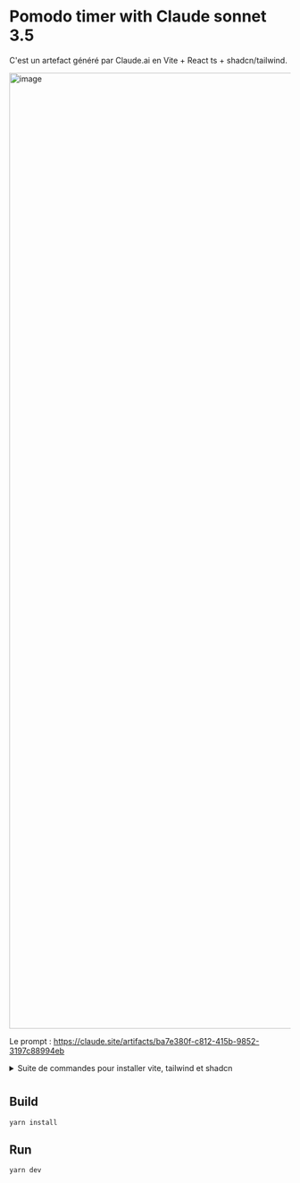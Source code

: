 # Pomodo timer with Claude sonnet 3.5

C'est un artefact généré par Claude.ai en Vite + React ts + shadcn/tailwind.

<img width="1709" alt="image" src="https://github.com/user-attachments/assets/93acb9da-2b66-4e45-8cd7-3a0a7d46a208">


Le prompt : https://claude.site/artifacts/ba7e380f-c812-415b-9852-3197c88994eb

<details>
  <summary>Suite de commandes pour installer vite, tailwind et shadcn</summary>

  <p>

    ```shell
    yarn create vite pomodoro-app --template react-ts
    yarn install -D tailwindcss postcss autoprefixer @types/node
    npx tailwindcss init -p
    ```

    Edit tsconfig.json :

    ```json
    {
      "files": [],
      "references": [
        {
          "path": "./tsconfig.app.json"
        },
        {
          "path": "./tsconfig.node.json"
        }
      ],
      "compilerOptions": {
        "baseUrl": ".",
        "paths": {
          "@/*": ["./src/*"]
        }
      }
    }
    ```

    Edit tsconfig.app.json file

    ```json
    {
      "compilerOptions": {
        // ...
        "baseUrl": ".",
        "paths": {
          "@/*": ["./src/*"]
        }
        // ...
      }
    }
    ```

    Edit vite.config.ts

    ```ts
    import path from "path";
    import react from "@vitejs/plugin-react";
    import { defineConfig } from "vite";

    export default defineConfig({
      plugins: [react()],
      resolve: {
        alias: {
          "@": path.resolve(__dirname, "./src"),
        },
      },
    });
    ```

    Edit tailwind.config.js

    ```js
    /** @type {import('tailwindcss').Config} */
    export default {
      content: ["./index.html", "./src/**/*.{js,ts,jsx,tsx}"],
      theme: {
        extend: {},
      },
      plugins: [],
    };
    ```

    Edit index.css

    ```css
    @tailwind base;
    @tailwind components;
    @tailwind utilities;
    ```

    npx shadcn@latest init

    Answer to shadcn prompt :

    ```shell
    Which style would you like to use? › New York
    Which color would you like to use as base color? › Zinc
    Do you want to use CSS variables for colors? › no / yes
    ```

    npx shadcn@latest add card
    npx shadcn@latest add input
    npx shadcn@latest add label
    npx shadcn@latest add button
    npx shadcn@latest add checkbox

  </p>

</details>

#

## Build

```shell
yarn install
```

## Run

```shell
yarn dev
```

